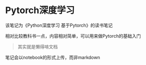 # Pytorch深度学习

该笔记为《Python深度学习 基于Pytorch》的读书笔记

相对比较教科书一点，内容相对简单，可以用来做Pytorch的基础入门

> 其实就是懒得啃文档

笔记会以notebook的形式上传，而非markdown

